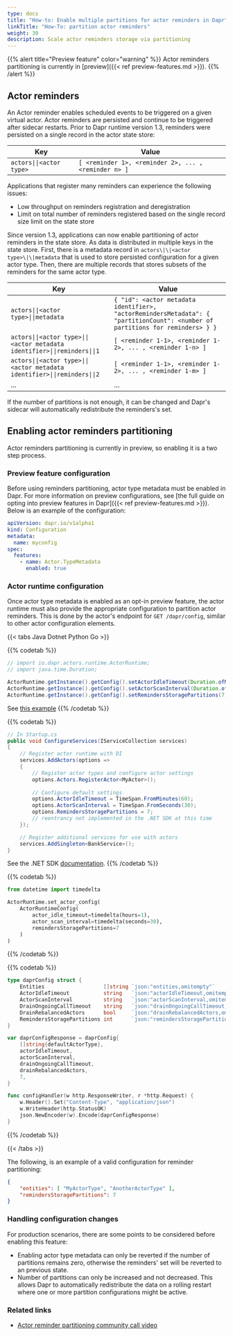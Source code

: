 ```yaml
---
type: docs
title: "How-to: Enable multiple partitions for actor reminders in Dapr"
linkTitle: "How-To: partition actor reminders"
weight: 30
description: Scale actor reminders storage via partitioning
---
```


{{% alert title="Preview feature" color="warning" %}}
Actor reminders partitioning is currently in [preview]({{< ref preview-features.md >}}).
{{% /alert %}}

## Actor reminders
An Actor reminder enables scheduled events to be triggered on a given virtual actor. Actor reminders are persisted and continue to be triggered after sidecar restarts. Prior to Dapr runtime version 1.3, reminders were persisted on a single record in the actor state store:

| Key      | Value |
| ----------- | ----------- |
| `actors\|\|<actor type>` | `[ <reminder 1>, <reminder 2>, ... , <reminder n> ]` |

Applications that register many reminders can experience the following issues:

* Low throughput on reminders registration and deregistration
* Limit on total number of reminders registered based on the single record size limit on the state store

Since version 1.3, applications can now enable partitioning of actor reminders in the state store. As data is distributed in multiple keys in the state store. First, there is a metadata record in `actors\|\|<actor type>\|\|metadata` that is used to store persisted configuration for a given actor type. Then, there are multiple records that stores subsets of the reminders for the same actor type.

| Key      | Value |
| ----------- | ----------- |
| `actors\|\|<actor type>\|\|metadata` | `{ "id": <actor metadata identifier>, "actorRemindersMetadata": { "partitionCount": <number of partitions for reminders> } }` |
| `actors\|\|<actor type>\|\|<actor metadata identifier>\|\|reminders\|\|1` | `[ <reminder 1-1>, <reminder 1-2>, ... , <reminder 1-n> ]` |
| `actors\|\|<actor type>\|\|<actor metadata identifier>\|\|reminders\|\|2` | `[ <reminder 1-1>, <reminder 1-2>, ... , <reminder 1-m> ]` |
| ... | ... |

If the number of partitions is not enough, it can be changed and Dapr's sidecar will automatically redistribute the reminders's set.

## Enabling actor reminders partitioning
Actor reminders partitioning is currently in preview, so enabling it is a two step process.

### Preview feature configuration
Before using reminders partitioning, actor type metadata must be enabled in Dapr. For more information on preview configurations, see [the full guide on opting into preview features in Dapr]({{< ref preview-features.md >}}). Below is an example of the configuration:

```yaml
apiVersion: dapr.io/v1alpha1
kind: Configuration
metadata:
  name: myconfig
spec:
  features:
    - name: Actor.TypeMetadata
      enabled: true
```

### Actor runtime configuration
Once actor type metadata is enabled as an opt-in preview feature, the actor runtime must also provide the appropriate configuration to partition actor reminders. This is done by the actor's endpoint for `GET /dapr/config`, similar to other actor configuration elements.

{{< tabs Java Dotnet Python Go >}}

{{% codetab %}}
```java
// import io.dapr.actors.runtime.ActorRuntime;
// import java.time.Duration;

ActorRuntime.getInstance().getConfig().setActorIdleTimeout(Duration.ofMinutes(60));
ActorRuntime.getInstance().getConfig().setActorScanInterval(Duration.ofSeconds(30));
ActorRuntime.getInstance().getConfig().setRemindersStoragePartitions(7);
```

See [this example](https://github.com/dapr/java-sdk/blob/master/examples/src/main/java/io/dapr/examples/actors/DemoActorService.java)
{{% /codetab %}}

{{% codetab %}}
```csharp
// In Startup.cs
public void ConfigureServices(IServiceCollection services)
{
    // Register actor runtime with DI
    services.AddActors(options =>
    {
        // Register actor types and configure actor settings
        options.Actors.RegisterActor<MyActor>();
        
        // Configure default settings
        options.ActorIdleTimeout = TimeSpan.FromMinutes(60);
        options.ActorScanInterval = TimeSpan.FromSeconds(30);
        options.RemindersStoragePartitions = 7;
        // reentrancy not implemented in the .NET SDK at this time
    });

    // Register additional services for use with actors
    services.AddSingleton<BankService>();
}
```
See the .NET SDK [documentation](https://github.com/dapr/dotnet-sdk/blob/master/daprdocs/content/en/dotnet-sdk-docs/dotnet-actors/dotnet-actors-usage.md#registering-actors).
{{% /codetab %}}

{{% codetab %}}
```python
from datetime import timedelta

ActorRuntime.set_actor_config(
    ActorRuntimeConfig(
        actor_idle_timeout=timedelta(hours=1),
        actor_scan_interval=timedelta(seconds=30),
        remindersStoragePartitions=7
    )
)
```
{{% /codetab %}}

{{% codetab %}}
```go
type daprConfig struct {
	Entities                   []string `json:"entities,omitempty"`
	ActorIdleTimeout           string   `json:"actorIdleTimeout,omitempty"`
	ActorScanInterval          string   `json:"actorScanInterval,omitempty"`
	DrainOngoingCallTimeout    string   `json:"drainOngoingCallTimeout,omitempty"`
	DrainRebalancedActors      bool     `json:"drainRebalancedActors,omitempty"`
	RemindersStoragePartitions int      `json:"remindersStoragePartitions,omitempty"`
}

var daprConfigResponse = daprConfig{
	[]string{defaultActorType},
	actorIdleTimeout,
	actorScanInterval,
	drainOngoingCallTimeout,
	drainRebalancedActors,
	7,
}

func configHandler(w http.ResponseWriter, r *http.Request) {
	w.Header().Set("Content-Type", "application/json")
	w.WriteHeader(http.StatusOK)
	json.NewEncoder(w).Encode(daprConfigResponse)
}
```
{{% /codetab %}}

{{< /tabs >}}

The following, is an example of a valid configuration for reminder partitioning:

```json
{
	"entities": [ "MyActorType", "AnotherActorType" ],
	"remindersStoragePartitions": 7
}
```

### Handling configuration changes
For production scenarios, there are some points to be considered before enabling this feature:

* Enabling actor type metadata can only be reverted if the number of partitions remains zero, otherwise the reminders' set will be reverted to an previous state.
* Number of partitions can only be increased and not decreased. This allows Dapr to automatically redistribute the data on a rolling restart where one or more partition configurations might be active.

### Related links
* [Actor reminder partitioning community call video](https://youtu.be/ZwFOEUYe1WA?t=1493)
